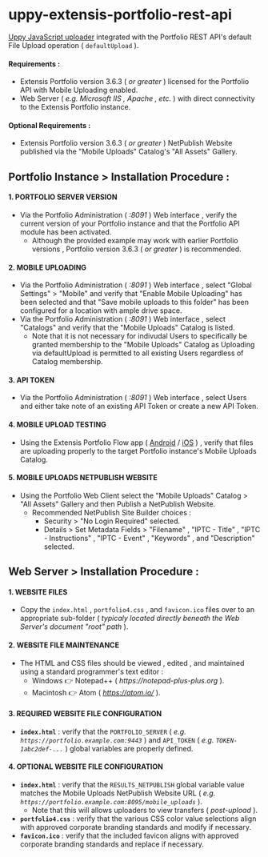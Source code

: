 # uppy-extensis-portfolio-rest-api
[Uppy JavaScript uploader](https://github.com/transloadit/uppy) integrated with the Portfolio REST API's default File Upload operation ( `defaultUpload` ).

#### Requirements :
* Extensis Portfolio version 3.6.3 ( _or greater_ ) licensed for the Portfolio API with Mobile Uploading enabled.
* Web Server ( _e.g. Microsoft IIS , Apache , etc._ ) with direct connectivity to the Extensis Portfolio instance.

#### Optional Requirements :
* Extensis Portfolio version 3.6.3 ( _or greater_ ) NetPublish Website published via the "Mobile Uploads" Catalog's "All Assets" Gallery.


## Portfolio Instance > Installation Procedure :

#### 1. PORTFOLIO SERVER VERSION
* Via the Portfolio Administration ( _:8091_ ) Web interface , verify the current version of your Portfolio instance and that the Portfolio API module has been activated.
  * Although the provided example may work with earlier Portfolio versions , Portfolio version 3.6.3 ( _or greater_ ) is recommended.

#### 2. MOBILE UPLOADING
* Via the Portfolio Administration ( _:8091_ ) Web interface , select "Global Settings" > "Mobile" and verify that "Enable Mobile Uploading" has been selected and that "Save mobile uploads to this folder" has been configured for a location with ample drive space.
* Via the Portfolio Administration ( _:8091_ ) Web interface , select "Catalogs" and verify that the "Mobile Uploads" Catalog is listed.
  * Note that it is not necessary for indivudal Users to specifically be granted membership to the "Mobile Uploads" Catalog as Uploading via defaultUpload is permitted to all existing Users regardless of Catalog membership.

#### 3. API TOKEN
* Via the Portfolio Administration ( _:8091_ ) Web interface , select Users and either take note of an existing API Token or create a new API Token.

#### 4. MOBILE UPLOAD TESTING
* Using the Extensis Portfolio Flow app ( [Android](http://play.google.com/store/apps/details?id=com.extensis.portfolio.uploader) / [iOS](https://itunes.apple.com/us/app/portfolio-flow/id731629362?mt=8) ) , verify that files are uploading properly to the target Portfolio instance's Mobile Uploads Catalog.

#### 5. MOBILE UPLOADS NETPUBLISH WEBSITE
* Using the Portfolio Web Client select the "Mobile Uploads" Catalog > "All Assets" Gallery and then Publish a NetPublish Website.
  * Recommended NetPublish Site Builder choices :
    * Security > "No Login Required" selected.
    * Details > Set Metadata Fields > "Filename" , "IPTC - Title" , "IPTC - Instructions" , "IPTC - Event" , "Keywords" , and "Description" selected.

## Web Server > Installation Procedure :

#### 1. WEBSITE FILES
* Copy the `index.html` , `portfolio4.css` , and `favicon.ico` files over to an appropriate sub-folder ( _typicaly located directly beneath the Web Server's document "root" path_ ).

#### 2. WEBSITE FILE MAINTENANCE
* The HTML and CSS files should be viewed , edited , and maintained using a standard programmer's text editor :
  * Windows :point_right: Notepad++ ( _https://notepad-plus-plus.org_ ).
  * Macintosh :point_right: Atom ( _https://atom.io/_ ).

#### 3. REQUIRED WEBSITE FILE CONFIGURATION
* **`index.html`** : verify that the `PORTFOLIO_SERVER` ( _e.g. `https://portfolio.example.com:9443`_ ) and `API_TOKEN` ( _e.g. `TOKEN-1abc2def-...`_ ) global variables are properly defined.

#### 4. OPTIONAL WEBSITE FILE CONFIGURATION
* **`index.html`** : verify that the `RESULTS_NETPUBLISH` global variable value matches the Mobile Uploads NetPublish Website URL ( _e.g. `https://portfolio.example.com:8095/mobile_uploads`_ ).
  * Note that this will allows uploaders to view transfers ( _post-upload_ ).
* **`portfolio4.css`** : verify that the various CSS color value selections align with approved corporate branding standards and modify if necessary.
* **`favicon.ico`** : verify that the included favicon aligns with approved corporate branding standards and replace if necessary.


